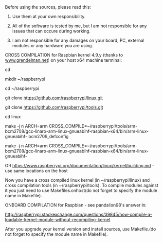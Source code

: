 Before using the sources, please read this:

1. Use them at your own responsibility.

3. All of the software is tested by me, but I am not responsible for any issues that can occure during working.

4. I am not responsible for any damages on your board, PC, external modules or any hardware you are using.

CROSS COMPILATION for Raspbian kernel 4.9.y (thanks to www.grendelman.net)
on your host x64 machine terminal:

cd

mkdir ~/raspberrypi

cd ~/raspberrypi

git clone https://github.com/raspberrypi/linux.git

git clone https://github.com/raspberrypi/tools.git

cd linux

make -j n ARCH=arm CROSS_COMPILE=~/raspberrypi/tools/arm-bcm2708/gcc-linaro-arm-linux-gnueabihf-raspbian-x64/bin/arm-linux-gnueabihf- bcm2709_defconfig

make -j n ARCH=arm CROSS_COMPILE=~/raspberrypi/tools/arm-bcm2708/gcc-linaro-arm-linux-gnueabihf-raspbian-x64/bin/arm-linux-gnueabihf-

OR https://www.raspberrypi.org/documentation/linux/kernel/building.md - use same locations on the host

Now you have a cross compiled linux kernel (in ~/raspberrypi/linux) and cross compilation tools (in ~/raspberrypi/tools).
To compile modules against it you just need to use Makefiles.onhost(do not forget to specify the module name in Makefile).

ONBOARD COMPILATION for Raspbian - see pandalion98's answer in:

http://raspberrypi.stackexchange.com/questions/39845/how-compile-a-loadable-kernel-module-without-recompiling-kernel

After you upgrade your kernel version and install sources, use Makefile.(do not forget to specify the module name in Makefile).
